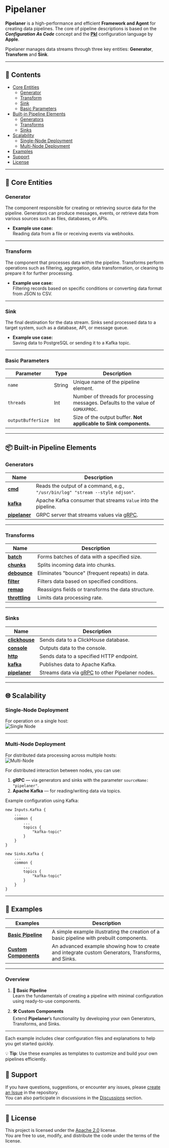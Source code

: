 
# **Pipelaner**

**Pipelaner** is a high-performance and efficient **Framework and Agent** for creating data pipelines. The core of pipeline descriptions is based on the **_Configuration As Code_** concept and the [**Pkl**](https://github.com/apple/pkl) configuration language by **Apple**.

Pipelaner manages data streams through three key entities: **Generator**, **Transform** and **Sink**.

---

## 📖 **Contents**
- [Core Entities](#core-entities)
  - [Generator](#generator)
  - [Transform](#transform)
  - [Sink](#sink)
  - [Basic Parameters](#basic-parameters)
- [Built-in Pipeline Elements](#built-in-pipeline-elements)
  - [Generators](#generators)
  - [Transforms](#transforms)
  - [Sinks](#sinks)
- [Scalability](#scalability)
  - [Single-Node Deployment](#single-node-deployment)
  - [Multi-Node Deployment](#multi-node-deployment)
- [Examples](#examples)
- [Support](#support)
- [License](#license)

---

## 📌 **Core Entities**

### **Generator**
The component responsible for creating or retrieving source data for the pipeline. Generators can produce messages, events, or retrieve data from various sources such as files, databases, or APIs.

- **Example use case:**  
  Reading data from a file or receiving events via webhooks.

---

### **Transform**
The component that processes data within the pipeline. Transforms perform operations such as filtering, aggregation, data transformation, or cleaning to prepare it for further processing.

- **Example use case:**  
  Filtering records based on specific conditions or converting data format from JSON to CSV.

---

### **Sink**
The final destination for the data stream. Sinks send processed data to a target system, such as a database, API, or message queue.

- **Example use case:**  
  Saving data to PostgreSQL or sending it to a Kafka topic.

---

### **Basic Parameters**
| **Parameter**         | **Type** | **Description**                                                                                  |
|-----------------------|---------|---------------------------------------------------------------------------------------------------|
| `name`               | String  | Unique name of the pipeline element.                                                             |
| `threads`            | Int     | Number of threads for processing messages. Defaults to the value of `GOMAXPROC`.                |
| `outputBufferSize`   | Int     | Size of the output buffer. **Not applicable to Sink components.**                                |

---

## 📦 **Built-in Pipeline Elements**

### **Generators**
| **Name**                                                                                 | **Description**                                                             |
|------------------------------------------------------------------------------------------|-----------------------------------------------------------------------------|
| [**cmd**](https://github.com/pipelane/pipelaner/tree/main/sources/generator/cmd)         | Reads the output of a command, e.g., `"/usr/bin/log" "stream --style ndjson"`. |
| [**kafka**](https://github.com/pipelane/pipelaner/tree/main/sources/generator/kafka)     | Apache Kafka consumer that streams `Value` into the pipeline.              |
| [**pipelaner**](https://github.com/pipelane/pipelaner/tree/main/sources/generator/pipelaner) | GRPC server that streams values via [gRPC](https://github.com/pipelane/pipelaner/tree/main/proto/service.proto). |

---

### **Transforms**
| **Name**                                                                                   | **Description**                                                            |
|--------------------------------------------------------------------------------------------|-----------------------------------------------------------------------------|
| [**batch**](https://github.com/pipelane/pipelaner/tree/main/sources/transform/batch)       | Forms batches of data with a specified size.                               |
| [**chunks**](https://github.com/pipelane/pipelaner/tree/main/sources/transform/chunks)     | Splits incoming data into chunks.                                          |
| [**debounce**](https://github.com/pipelane/pipelaner/tree/main/sources/transform/debounce) | Eliminates "bounce" (frequent repeats) in data.                            |
| [**filter**](https://github.com/pipelane/pipelaner/tree/main/sources/transform/filter)     | Filters data based on specified conditions.                                |
| [**remap**](https://github.com/pipelane/pipelaner/tree/main/sources/transform/remap)       | Reassigns fields or transforms the data structure.                         |
| [**throttling**](https://github.com/pipelane/pipelaner/tree/main/sources/transform/throttling) | Limits data processing rate.                                              |

---

### **Sinks**
| **Name**                                                                                   | **Description**                                                            |
|--------------------------------------------------------------------------------------------|-----------------------------------------------------------------------------|
| [**clickhouse**](https://github.com/pipelane/pipelaner/tree/main/sources/sink/clickhouse)  | Sends data to a ClickHouse database.                                       |
| [**console**](https://github.com/pipelane/pipelaner/tree/main/sources/sink/console)        | Outputs data to the console.                                               |
| [**http**](https://github.com/pipelane/pipelaner/tree/main/sources/sink/http)              | Sends data to a specified HTTP endpoint.                                   |
| [**kafka**](https://github.com/pipelane/pipelaner/tree/main/sources/sink/kafka)            | Publishes data to Apache Kafka.                                            |
| [**pipelaner**](https://github.com/pipelane/pipelaner/tree/main/sources/sink/pipelaner)    | Streams data via [gRPC](https://github.com/pipelane/pipelaner/tree/main/proto/service.proto) to other Pipelaner nodes.                            |

---

## 🌐 **Scalability**

### **Single-Node Deployment**
For operation on a single host:  
![Single Node](https://github.com/pipelane/pipelaner/blob/c8e232106e9acf8a1d8682d225e369f282f6523a/images/pipelaner-singlehost.png/?raw=true "Single Node Deployment")

---

### **Multi-Node Deployment**
For distributed data processing across multiple hosts:  
![Multi-Node](https://github.com/pipelane/pipelaner/blob/c8e232106e9acf8a1d8682d225e369f282f6523a/images/pipelaner-multihost.png/?raw=true "Multi-Node Deployment")

For distributed interaction between nodes, you can use:
1. **gRPC** — via generators and sinks with the parameter `sourceName: "pipelaner"`.
2. **Apache Kafka** — for reading/writing data via topics.

Example configuration using Kafka:
```pkl
new Inputs.Kafka {
    ...
    common {
        ...
        topics {
            "kafka-topic"
        }         
    }
}

new Sinks.Kafka {
    ...
    common {
        ...
        topics {
            "kafka-topic"
        }         
    }
}
```

---
## 🚀 **Examples**

| **Examples**                                                                  | **Description**                                         |
|-------------------------------------------------------------------------------|---------------------------------------------------------|
| [**Basic Pipeline**](https://github.com/pipelane/pipelaner/tree/main/examples/basic)   | A simple example illustrating the creation of a basic pipeline with prebuilt components.                    |
| [**Custom Components**](https://github.com/pipelane/pipelaner/tree/main/examples/custom) | An advanced example showing how to create and integrate custom Generators, Transforms, and Sinks. |
---

### **Overview**

1. **🌟 Basic Pipeline**  
   Learn the fundamentals of creating a pipeline with minimal configuration using ready-to-use components.

2. **🛠 Custom Components**  
   Extend **Pipelaner**’s functionality by developing your own Generators, Transforms, and Sinks.
---

Each example includes clear configuration files and explanations to help you get started quickly.

💡 **Tip**: Use these examples as templates to customize and build your own pipelines efficiently.


## 🤝 **Support**

If you have questions, suggestions, or encounter any issues, please [create an Issue](https://github.com/pipelane/pipelaner/issues/new) in the repository.  
You can also participate in discussions in the [Discussions](https://github.com/pipelane/pipelaner/discussions) section.

---

## 📜 **License**

This project is licensed under the [Apache 2.0](https://github.com/pipelane/pipelaner/blob/main/LICENSE) license.  
You are free to use, modify, and distribute the code under the terms of the license.
